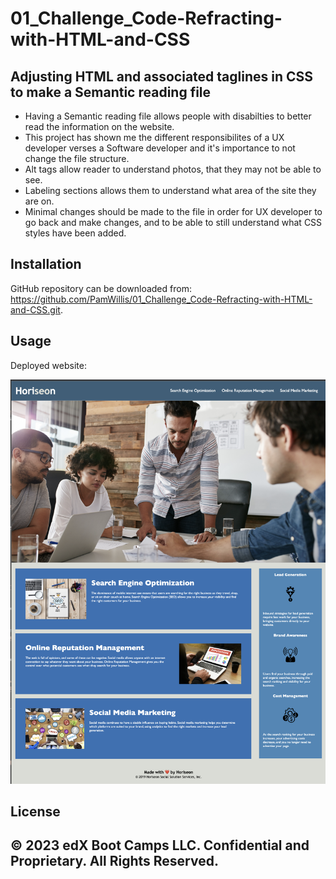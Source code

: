 # 01_Challenge_Code-Refracting-with-HTML-and-CSS
## Adjusting HTML and associated taglines in CSS to make a Semantic reading file

- Having a Semantic reading file allows people with disabilties to better read the information on the website.
- This project has shown me the different responsibilites of a UX developer verses a Software developer and it's importance to not change the file structure.
- Alt tags allow reader to understand photos, that they may not be able to see.
- Labeling sections allows them to understand what area of the site they are on.
- Minimal changes should be made to the file in order for UX developer to go back and make changes, and to be able to still understand what CSS styles have been added.


## Installation

GitHub repository can be downloaded from:
 https://github.com/PamWillis/01_Challenge_Code-Refracting-with-HTML-and-CSS.git.

## Usage


Deployed website: 

![The Horiseon webpage includes a navigation bar, a header image, and cards with text and images at the bottom of the page. This represents a mockup of the final page](Assets_Readme/images_Readme/screenshot.png)

## License

© 2023 edX Boot Camps LLC. Confidential and Proprietary. All Rights Reserved.
---
